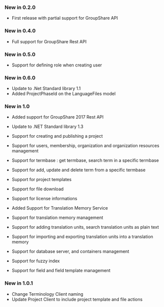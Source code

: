 ### New in 0.2.0

* First release with partial support for GroupShare API

### New in 0.4.0

* Full support for GroupShare Rest API

### New in 0.5.0

* Support for defining role when creating user

### New in 0.6.0

* Update to .Net Standard library 1.1
* Added ProjectPhaseId on the LanguageFiles model

### New in 1.0

* Added support for GroupShare 2017 Rest API
* Update to .NET Standard library 1.3
* Support for creating and publishing a project
* Support for users, membership, organization and organization resources management
* Support for termbase : get termbase, search term in a specific termbase
* Support for add, update and delete term from a specific termbase
* Support for project templates
* Support for file download
* Support for license informations

* Added Support for Translation Memory Service
* Support for translation memory management
* Support for adding translation units, search translation units as plain text
* Support for importing and exporting translation units into a translation memory
* Support for database server, and containers management
* Support for fuzzy index
* Support for field and field template management

### New in 1.0.1

* Change Terminology Client naming
* Update Project Client to include project template and file actions